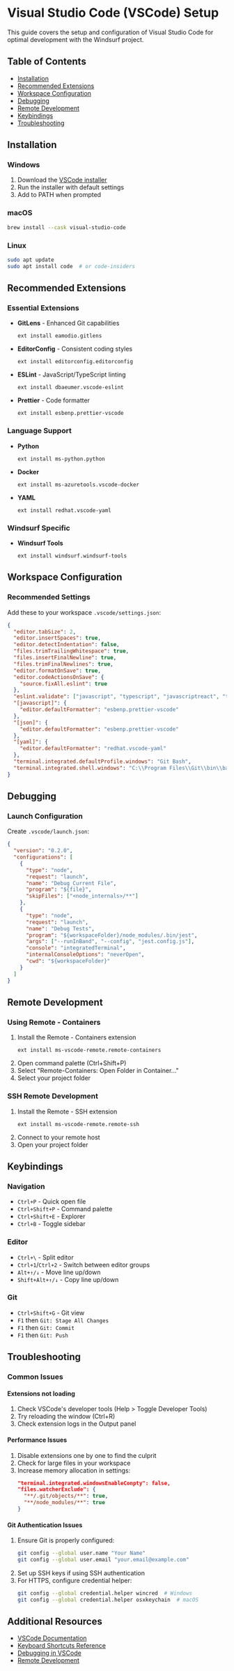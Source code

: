 # Visual Studio Code (VSCode) Setup

This guide covers the setup and configuration of Visual Studio Code for optimal development with the Windsurf project.

## Table of Contents
- [Installation](#installation)
- [Recommended Extensions](#recommended-extensions)
- [Workspace Configuration](#workspace-configuration)
- [Debugging](#debugging)
- [Remote Development](#remote-development)
- [Keybindings](#keybindings)
- [Troubleshooting](#troubleshooting)

## Installation

### Windows
1. Download the [VSCode installer](https://code.visualstudio.com/download)
2. Run the installer with default settings
3. Add to PATH when prompted

### macOS
```bash
brew install --cask visual-studio-code
```

### Linux
```bash
sudo apt update
sudo apt install code  # or code-insiders
```

## Recommended Extensions

### Essential Extensions
- **GitLens** - Enhanced Git capabilities
  ```
  ext install eamodio.gitlens
  ```
- **EditorConfig** - Consistent coding styles
  ```
  ext install editorconfig.editorconfig
  ```
- **ESLint** - JavaScript/TypeScript linting
  ```
  ext install dbaeumer.vscode-eslint
  ```
- **Prettier** - Code formatter
  ```
  ext install esbenp.prettier-vscode
  ```

### Language Support
- **Python**
  ```
  ext install ms-python.python
  ```
- **Docker**
  ```
  ext install ms-azuretools.vscode-docker
  ```
- **YAML**
  ```
  ext install redhat.vscode-yaml
  ```

### Windsurf Specific
- **Windsurf Tools**
  ```
  ext install windsurf.windsurf-tools
  ```

## Workspace Configuration

### Recommended Settings
Add these to your workspace `.vscode/settings.json`:

```json
{
  "editor.tabSize": 2,
  "editor.insertSpaces": true,
  "editor.detectIndentation": false,
  "files.trimTrailingWhitespace": true,
  "files.insertFinalNewline": true,
  "files.trimFinalNewlines": true,
  "editor.formatOnSave": true,
  "editor.codeActionsOnSave": {
    "source.fixAll.eslint": true
  },
  "eslint.validate": ["javascript", "typescript", "javascriptreact", "typescriptreact"],
  "[javascript]": {
    "editor.defaultFormatter": "esbenp.prettier-vscode"
  },
  "[json]": {
    "editor.defaultFormatter": "esbenp.prettier-vscode"
  },
  "[yaml]": {
    "editor.defaultFormatter": "redhat.vscode-yaml"
  },
  "terminal.integrated.defaultProfile.windows": "Git Bash",
  "terminal.integrated.shell.windows": "C:\\Program Files\\Git\\bin\\bash.exe"
}
```

## Debugging

### Launch Configuration
Create `.vscode/launch.json`:

```json
{
  "version": "0.2.0",
  "configurations": [
    {
      "type": "node",
      "request": "launch",
      "name": "Debug Current File",
      "program": "${file}",
      "skipFiles": ["<node_internals>/**"]
    },
    {
      "type": "node",
      "request": "launch",
      "name": "Debug Tests",
      "program": "${workspaceFolder}/node_modules/.bin/jest",
      "args": ["--runInBand", "--config", "jest.config.js"],
      "console": "integratedTerminal",
      "internalConsoleOptions": "neverOpen",
      "cwd": "${workspaceFolder}"
    }
  ]
}
```

## Remote Development

### Using Remote - Containers
1. Install the Remote - Containers extension
   ```
   ext install ms-vscode-remote.remote-containers
   ```
2. Open command palette (Ctrl+Shift+P)
3. Select "Remote-Containers: Open Folder in Container..."
4. Select your project folder

### SSH Remote Development
1. Install the Remote - SSH extension
   ```
   ext install ms-vscode-remote.remote-ssh
   ```
2. Connect to your remote host
3. Open your project folder

## Keybindings

### Navigation
- `Ctrl+P` - Quick open file
- `Ctrl+Shift+P` - Command palette
- `Ctrl+Shift+E` - Explorer
- `Ctrl+B` - Toggle sidebar

### Editor
- `Ctrl+\` - Split editor
- `Ctrl+1`/`Ctrl+2` - Switch between editor groups
- `Alt+↑/↓` - Move line up/down
- `Shift+Alt+↑/↓` - Copy line up/down

### Git
- `Ctrl+Shift+G` - Git view
- `F1` then `Git: Stage All Changes`
- `F1` then `Git: Commit`
- `F1` then `Git: Push`

## Troubleshooting

### Common Issues

#### Extensions not loading
1. Check VSCode's developer tools (Help > Toggle Developer Tools)
2. Try reloading the window (Ctrl+R)
3. Check extension logs in the Output panel

#### Performance Issues
1. Disable extensions one by one to find the culprit
2. Check for large files in your workspace
3. Increase memory allocation in settings:
   ```json
   "terminal.integrated.windowsEnableConpty": false,
   "files.watcherExclude": {
     "**/.git/objects/**": true,
     "**/node_modules/**": true
   }
   ```

#### Git Authentication Issues
1. Ensure Git is properly configured:
   ```bash
   git config --global user.name "Your Name"
   git config --global user.email "your.email@example.com"
   ```
2. Set up SSH keys if using SSH authentication
3. For HTTPS, configure credential helper:
   ```bash
   git config --global credential.helper wincred  # Windows
   git config --global credential.helper osxkeychain  # macOS
   ```

## Additional Resources

- [VSCode Documentation](https://code.visualstudio.com/docs)
- [Keyboard Shortcuts Reference](https://code.visualstudio.com/docs/getstarted/keybindings)
- [Debugging in VSCode](https://code.visualstudio.com/docs/editor/debugging)
- [Remote Development](https://code.visualstudio.com/docs/remote/remote-overview)
